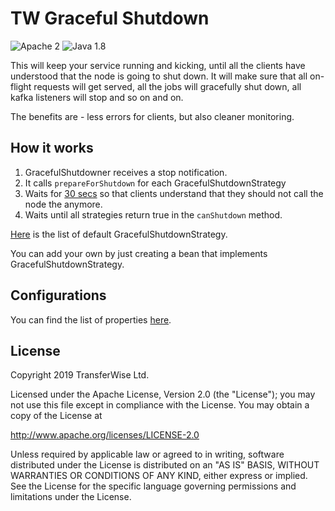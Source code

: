 # TW Graceful Shutdown

![Apache 2](https://img.shields.io/hexpm/l/plug.svg)
![Java 1.8](https://img.shields.io/badge/Java-1.8-blue.svg)

This will keep your service running and kicking, until all the clients have understood that the node is going to shut down. 
It will make sure that all on-flight requests will get served, all the jobs will gracefully shut down, all kafka listeners will stop and so on and on.

The benefits are - less errors for clients, but also cleaner monitoring.

## How it works

1. GracefulShutdowner receives a stop notification.
2. It calls `prepareForShutdown` for each GracefulShutdownStrategy
3. Waits for [30 secs](src/main/java/com/transferwise/common/gracefulshutdown/config/GracefulShutdownProperties.java) so that clients understand that they should not call the node the anymore.
4. Waits until all strategies return true in the `canShutdown` method.

[Here](src/main/java/com/transferwise/common/gracefulshutdown/strategies) is the list of default GracefulShutdownStrategy. 

You can add your own by just creating a bean that implements GracefulShutdownStrategy.

## Configurations

You can find the list of properties [here](src/main/java/com/transferwise/common/gracefulshutdown/config/GracefulShutdownProperties.java).

## License
Copyright 2019 TransferWise Ltd.
 
Licensed under the Apache License, Version 2.0 (the "License");
you may not use this file except in compliance with the License.
You may obtain a copy of the License at
 
http://www.apache.org/licenses/LICENSE-2.0
 
Unless required by applicable law or agreed to in writing, software
distributed under the License is distributed on an "AS IS" BASIS,
WITHOUT WARRANTIES OR CONDITIONS OF ANY KIND, either express or implied.
See the License for the specific language governing permissions and
limitations under the License.